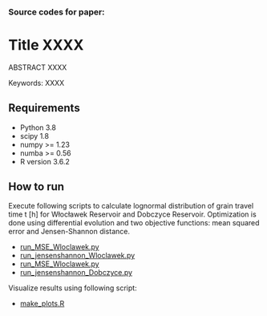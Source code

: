 ### Source codes for paper:

# Title XXXX

ABSTRACT XXXX 

Keywords: XXXX

## Requirements

- Python 3.8
- scipy 1.8
- numpy >= 1.23
- numba >= 0.56 
- R version 3.6.2

## How to run

Execute following scripts to calculate lognormal distribution of grain travel time t [h] for  Włocławek Reservoir and Dobczyce Reservoir. 
Optimization is done using differential evolution and two objective functions: mean squared error and Jensen-Shannon distance. 

- [run_MSE_Wloclawek.py](run_MSE_Wloclawek.py)
- [run_jensenshannon_Wloclawek.py](run_jensenshannon_Wloclawek.py)
- [run_MSE_Wloclawek.py](run_MSE_Dobczyce.py)
- [run_jensenshannon_Dobczyce.py](run_jensenshannon_Dobczyce.py)

Visualize results using following script:

- [make_plots.R](make_plots.R)

<!-- ## Full text -->



<!-- ## Cite as -->
